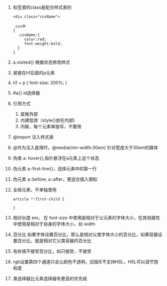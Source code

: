 1. 标签里的class是配合样式表的
   ```
   <div class="cssName">

    css中
   {
     .cssName:{
        color:red;
        font-weight:bold;
     }
   }
   ```  

1. a.visited{} 根据状态修改样式
2. 紧接在h1后面的p元素
3. h1 + p {
  font-size: 200%;
}
1. #a{} id选择器

1. 引用方式
   1. 首推外部
   2. 内建低效（style{}放在内部)
   3. 内联，每个元素单独写，不要用

1. @import 注入样式表
2. @作为注入是用时，@media(min-width:30em) 针对宽度大于30em的媒体

1. 伪类 a: hover{},指针悬浮在a元素上这个状态
2. 伪元素 a::first-line{}，选择元素中的第一行
3. 伪元素 a::before, a::after，更适合插入图标
4. 全局元素，不单独使用
   ```
   article *:first-child {

   }
   ```

1. 相对长度 em， 在 font-size 中使用是相对于父元素的字体大小，在其他属性中使用是相对于自身的字体大小，如 width
2. 百分比 如果字体设置百分比，那么是相对父类字体大小的百分比，如果容器设置百分比，就是相对它父类容器的百分比
3. 有些值不接受百分比，如只接受<length>，不接受<length-percent>
4. rgb设置第四个通道只会让颜色不透明，旧版IE不支持HSL，HSL可以调节饱和度
5. 类选择器比元素选择器有更高的优先级